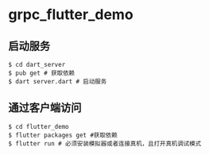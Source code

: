 # grpc_flutter_demo

## 启动服务

```shell
$ cd dart_server
$ pub get # 获取依赖
$ dart server.dart # 启动服务
```

## 通过客户端访问

```shell
$ cd flutter_demo
$ flutter packages get #获取依赖
$ flutter run # 必须安装模拟器或者连接真机，且打开真机调试模式
```
